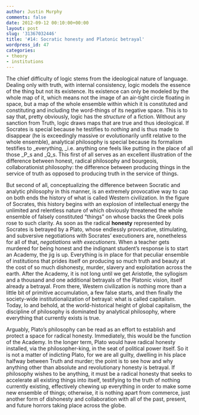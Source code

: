 ```yaml
---
author: Justin Murphy
comments: false
date: 2012-09-12 00:10:00+00:00
layout: post
slug: '31367032446'
title: '#14: Socratic honesty and Platonic betrayal'
wordpress_id: 47
categories:
- theory
- institutions
---
```


The chief difficulty of logic stems from the ideological nature of language. Dealing only with truth, with internal consistency, logic models the essence of the thing but not its existence. Its existence can only be modeled by the whole map of it, which means not the image of an air-tight circle floating in space, but a map of the whole ensemble within which it is constituted and constituting and including the word-things of its negative space. This is to say that, pretty obviously, logic has the _structure_ of a fiction. Without any sanction from Truth, logic draws maps that are true and thus ideological. If Socrates is special because he testifies to _nothing_ and is thus made to disappear (he is exceedingly massive or evolutionarily unfit relative to the whole ensemble), analytical philosophy is special because its formalism testifies to _everything, _i.e. anything one feels like putting in the place of all those _P_s and _Q_s. This first of all serves as an excellent illustration of the difference between honest, radical philosophy and bourgeois, collaborationist philosophy: the difference between producing things in the service of truth as opposed to producing truth in the service of things.

But second of all, conceptualizing the difference between Socratic and analytic philosophy in this manner, is an extremely provocative way to cap on both ends the history of what is called Western civilization. In the figure of Socrates, this history begins with an explosion of intellectual energy the unlimited and relentless nature of which obviously threatened the whole ensemble of falsely constituted “things” on whose backs the Greek polis rose to such clarity. As soon as the radical **honesty** represented by Socrates is betrayed by a Plato, whose endlessly provocative, stimulating, and subversive negotiations with Socrates’ executioners are, nonetheless for all of that, _negotiations with executioners_. When a teacher gets murdered for being honest and the indignant student’s response is to start an Academy, the jig is up. Everything is in place for that peculiar ensemble of institutions that prides itself on producing so much truth and beauty at the cost of so much dishonesty, murder, slavery and exploitation across the earth. After the Academy, it is not long until we get Aristotle, the syllogism and a thousand and one additional betrayals of the Platonic vision, itself already a betrayal. From there, Western civilization is nothing more than a little bit of primitive accumulation, a few false starts, and then finally the society-wide institutionalization of betrayal: what is called capitalism. Today, lo and behold, at the world-historical height of global capitalism, the discipline of philosophy is dominated by analytical philosophy, where everything that currently exists is true.

Arguably, Plato’s philosophy can be read as an effort to establish and protect a space for radical honesty. Immediately, this would be the function of the Academy. In the longer term, Plato would have radical honesty installed, via the philosopher-king, in the seat of political power itself. So it is not a matter of indicting Plato, for we are all guilty, dwelling in his place halfway between Truth and murder; the point is to see how and why anything other than absolute and revolutionary honesty is betrayal. If philosophy wishes to be anything, it must be a radical honesty that seeks to accelerate all existing things into itself, testifying to the truth of nothing currently existing, effectively chewing up everything in order to make some new ensemble of things; otherwise, it is nothing apart from commerce, just another form of dishonesty and collaboration with all of the past, present, and future horrors taking place across the globe.